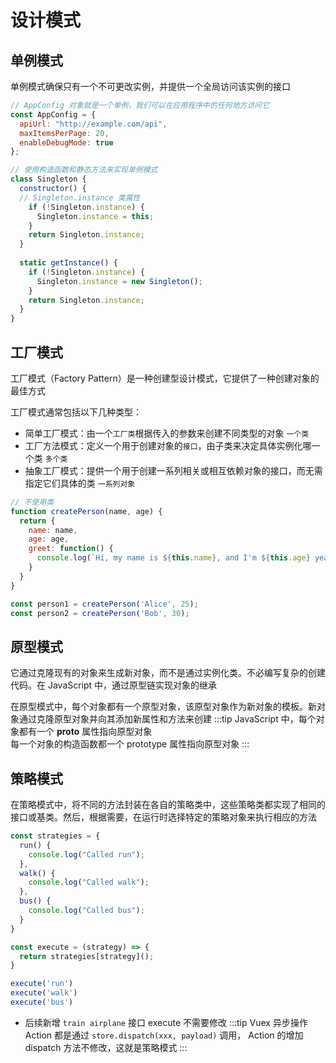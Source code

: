 # 设计模式

## 单例模式
单例模式确保只有一个不可更改实例，并提供一个全局访问该实例的接口

```js
// AppConfig 对象就是一个单例，我们可以在应用程序中的任何地方访问它
const AppConfig = {
  apiUrl: "http://example.com/api",
  maxItemsPerPage: 20,
  enableDebugMode: true
};

// 使用构造函数和静态方法来实现单例模式
class Singleton {
  constructor() {
  // Singleton.instance 类属性
    if (!Singleton.instance) {
      Singleton.instance = this;
    }
    return Singleton.instance;
  }
  
  static getInstance() {
    if (!Singleton.instance) {
      Singleton.instance = new Singleton();
    }
    return Singleton.instance;
  }
}
```
## 工厂模式
工厂模式（Factory Pattern）是一种创建型设计模式，它提供了一种创建对象的最佳方式  

工厂模式通常包括以下几种类型：
* 简单工厂模式：由一个`工厂类`根据传入的参数来创建不同类型的对象  `一个类`
* 工厂方法模式：定义一个用于创建对象的`接口`，由子类来决定具体实例化哪一个类  `多个类`
* 抽象工厂模式：提供一个用于创建一系列相关或相互依赖对象的接口，而无需指定它们具体的类  `一系列对象`

```js
// 不使用类
function createPerson(name, age) {
  return {
    name: name,
    age: age,
    greet: function() {
      console.log(`Hi, my name is ${this.name}, and I'm ${this.age} years old.`);
    }
  }
}

const person1 = createPerson('Alice', 25);
const person2 = createPerson('Bob', 30);
```

## 原型模式
它通过克隆现有的对象来生成新对象，而不是通过实例化类。不必编写复杂的创建代码。在 JavaScript 中，通过原型链实现对象的继承

在原型模式中，每个对象都有一个原型对象，该原型对象作为新对象的模板。新对象通过克隆原型对象并向其添加新属性和方法来创建
:::tip
JavaScript 中，每个对象都有一个 __proto__ 属性指向原型对象  
每一个对象的构造函数都一个 prototype 属性指向原型对象
:::


## 策略模式

在策略模式中，将不同的方法封装在各自的策略类中，这些策略类都实现了相同的接口或基类。然后，根据需要，在运行时选择特定的策略对象来执行相应的方法

```js
const strategies = {
  run() {
    console.log("Called run");
  },
  walk() {
    console.log("Called walk");
  },
  bus() {
    console.log("Called bus");
  }
}

const execute = (strategy) => {
  return strategies[strategy]();
}

execute('run')
execute('walk')
execute('bus')
```
* 后续新增 `train airplane` 接口 execute 不需要修改
:::tip
Vuex 异步操作 Action 都是通过 `store.dispatch(xxx, payload)` 调用， Action 的增加 dispatch 方法不修改，这就是策略模式
:::